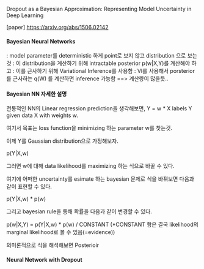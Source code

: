 Dropout as a Bayesian Approximation: Representing Model Uncertainty in Deep Learning

[paper] https://arxiv.org/abs/1506.02142 

#### Bayesian Neural Networks
: model parameter를 deterministic 하게 point로 보지 않고 distribution 으로 보는 것
: 이 distribution을 계산하기 위해 intractable posterior p(w|X,Y)를 계산해야 하고
: 이를 근사하기 위해 Variational Inference를 사용함
: VI를 사용해서 porsterior 를 근사하는 q(W) 를 계산하면 inference 가능함
==> 계산량이 많을듯..

#### Bayesian NN 자세한 설명

전통적인 NN의 Linear regression prediction을 생각해보면,
Y = w * X
labels Y given data X with weights w.

여기서 목표는 loss function을 minimizing 하는 parameter w를 찾는것.

이제 Y를 Gaussian distribution으로 가정해보자.

p(Y|X,w)

그러면 w에 대해 data likelihood를 maximizing 하는 식으로 바꿀 수 있다.

여기에 어떠한 uncertainty를 esimate 하는 bayesian 문제로 식을 바꿔보면 다음과 같이 표현할 수 있다.

p(Y|X,w) * p(w)

그리고 bayesian rule을 통해 확률을 다음과 같이 변경할 수 있다.

p(w|X,Y) = p(Y|X,w) * p(w) / CONSTANT   (*CONSTANT 항은 결국 likelihood의 marginal likelihood로 볼 수 있음(=evidence))

의미론적으로 식을 해석해보면 Posterioir

#### Neural Network with Dropout


